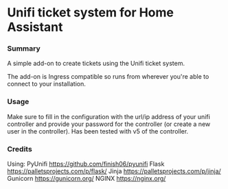 # Unifi ticket system for Home Assistant

### Summary
A simple add-on to create tickets using the Unifi ticket system. 

The add-on is Ingress compatible so runs from wherever you're able to connect to your installation.

### Usage

Make sure to fill in the configuration with the url/ip address of your unifi controller and provide your password for the controller (or create a new user in the controller). Has been tested with v5 of the controller.

### Credits
Using: 
PyUnifi https://github.com/finish06/pyunifi
Flask https://palletsprojects.com/p/flask/
Jinja https://palletsprojects.com/p/jinja/
Gunicorn https://gunicorn.org/
NGINX https://nginx.org/